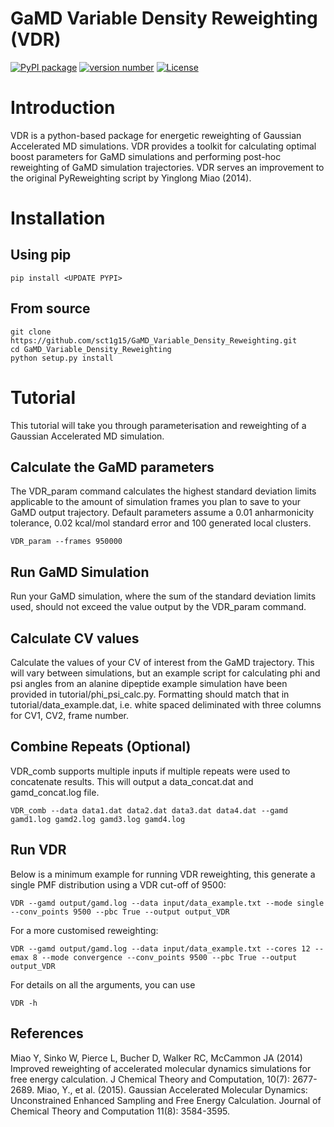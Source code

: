 # GaMD Variable Density Reweighting (VDR)

[![PyPI package](https://img.shields.io/badge/pip%20install-example--pypi--package-brightgreen)](https://pypi.org/project/example-pypi-package/) 
[![version number](https://img.shields.io/pypi/v/example-pypi-package?color=green&label=version)](https://github.com/tomchen/example_pypi_package/releases)
[![License](https://img.shields.io/badge/license-MIT-blue.svg)](https://opensource.org/licenses/MIT)

# Introduction
VDR is a python-based package for energetic reweighting of Gaussian Accelerated MD simulations. VDR provides a toolkit for calculating optimal boost parameters for GaMD simulations and performing post-hoc reweighting of GaMD simulation trajectories.
VDR serves an improvement to the original PyReweighting script by Yinglong Miao (2014).

# Installation
## Using pip
``` 
pip install <UPDATE PYPI>
``` 
## From source
``` 
git clone https://github.com/sct1g15/GaMD_Variable_Density_Reweighting.git
cd GaMD_Variable_Density_Reweighting
python setup.py install
``` 

# Tutorial
This tutorial will take you through parameterisation and reweighting of a Gaussian Accelerated MD simulation.

## Calculate the GaMD parameters
The VDR_param command calculates the highest standard deviation limits applicable to the amount of simulation frames you plan to save to your GaMD output trajectory. Default parameters assume a 0.01 anharmonicity tolerance, 0.02 kcal/mol standard error and 100 generated local clusters.
``` 
VDR_param --frames 950000
``` 
## Run GaMD Simulation
Run your GaMD simulation, where the sum of the standard deviation limits used, should not exceed the value output by the VDR_param command.

## Calculate CV values
Calculate the values of your CV of interest from the GaMD trajectory. This will vary between simulations, but an example script for calculating phi and psi angles from an alanine dipeptide example simulation have been provided in tutorial/phi_psi_calc.py. Formatting should match that in tutorial/data_example.dat, i.e. white spaced deliminated with three columns for CV1, CV2, frame number.

## Combine Repeats (Optional)
VDR_comb supports multiple inputs if multiple repeats were used to concatenate results. This will output a data_concat.dat and gamd_concat.log file.
``` 
VDR_comb --data data1.dat data2.dat data3.dat data4.dat --gamd gamd1.log gamd2.log gamd3.log gamd4.log
``` 

## Run VDR
Below is a minimum example for running VDR reweighting, this generate a single PMF distribution using a VDR cut-off of 9500:
``` 
VDR --gamd output/gamd.log --data input/data_example.txt --mode single --conv_points 9500 --pbc True --output output_VDR
``` 
For a more customised reweighting:
``` 
VDR --gamd output/gamd.log --data input/data_example.txt --cores 12 --emax 8 --mode convergence --conv_points 9500 --pbc True --output output_VDR
``` 
For details on all the arguments, you can use
``` 
VDR -h
``` 

## References
Miao Y, Sinko W, Pierce L, Bucher D, Walker RC, McCammon JA (2014) Improved reweighting of accelerated molecular dynamics simulations for free energy calculation. J Chemical Theory and Computation, 10(7): 2677-2689.
Miao, Y., et al. (2015). Gaussian Accelerated Molecular Dynamics: Unconstrained Enhanced Sampling and Free Energy Calculation. Journal of Chemical Theory and Computation 11(8): 3584-3595.
	


